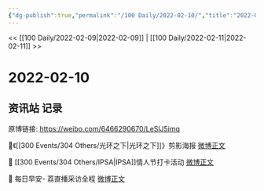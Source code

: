 ```yaml
---
{"dg-publish":true,"permalink":"/100 Daily/2022-02-10/","title":"2022-02-10","created":"2022-12-22T15:54:12.000+08:00","updated":"2023-01-09T17:24:41.777+08:00"}
---
```



<< [[100 Daily/2022-02-09\|2022-02-09]] | [[100 Daily/2022-02-11\|2022-02-11]] >>

# 2022-02-10

## 资讯站 记录

原博链接: https://weibo.com/6466290670/LeSlJ5imq

🌟《[[300 Events/304 Others/光环之下\|光环之下]]》剪影海报 [微博正文](https://weibo.com/detail/4735378688841015)

🌟 [[300 Events/304 Others/IPSA\|IPSA]]情人节打卡活动 [微博正文](https://weibo.com/detail/4735339706450460)

🌟 每日早安- 荔直播采访全程 [微博正文](https://weibo.com/detail/4735243291986096)
